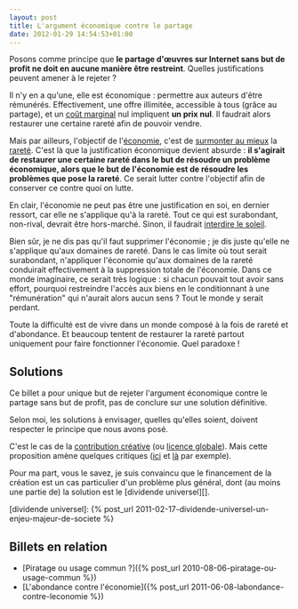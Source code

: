 ```yaml
---
layout: post
title: L'argument économique contre le partage
date: 2012-01-29 14:54:53+01:00
---
```


Posons comme principe que **le partage d'œuvres sur Internet sans but de profit
ne doit en aucune manière être restreint**. Quelles justifications peuvent
amener à le rejeter ?

Il n'y en a qu'une, elle est économique : permettre aux auteurs d'être
rémunérés. Effectivement, une offre illimitée, accessible à tous (grâce au
partage), et un [coût marginal][] nul impliquent **un prix nul**. Il faudrait
alors restaurer une certaine rareté afin de pouvoir vendre.

[coût marginal]: http://fr.wikipedia.org/wiki/Co%C3%BBt_marginal

Mais par ailleurs, l'objectif de l'[économie][], c'est de [surmonter au
mieux][rareté-individus-rationnels] la [rareté][]. C'est là que la justification
économique devient absurde : **il s'agirait de restaurer une certaine rareté
dans le but de résoudre un problème économique, alors que le but de l'économie
est de résoudre les problèmes que pose la rareté**. Ce serait lutter contre
l'objectif afin de conserver ce contre quoi on lutte.

[économie]: http://fr.wikipedia.org/wiki/Sciences_%C3%A9conomiques
[rareté-individus-rationnels]: http://fr.wikipedia.org/wiki/%C3%89quilibre_g%C3%A9n%C3%A9ral#Un_monde_marqu.C3.A9_par_la_raret.C3.A9_et_peupl.C3.A9_d.E2.80.99individus_rationnels
[rareté]: http://fr.wikipedia.org/wiki/Raret%C3%A9#En_.C3.A9conomie

En clair, l'économie ne peut pas être une justification en soi, en dernier
ressort, car elle ne s'applique qu'à la rareté. Tout ce qui est surabondant,
non-rival, devrait être hors-marché. Sinon, il faudrait [interdire le soleil][].

[interdire le soleil]: http://bastiat.org/fr/petition.html

Bien sûr, je ne dis pas qu'il faut supprimer l'économie ; je dis juste qu'elle
ne s'applique qu'aux domaines de rareté. Dans le cas limite où tout serait
surabondant, n'appliquer l'économie qu'aux domaines de la rareté conduirait
effectivement à la suppression totale de l'économie. Dans ce monde imaginaire,
ce serait très logique : si chacun pouvait tout avoir sans effort, pourquoi
restreindre l'accès aux biens en le conditionnant à une "rémunération" qui
n'aurait alors aucun sens ? Tout le monde y serait perdant.

Toute la difficulté est de vivre dans un monde composé à la fois de rareté et
d'abondance. Et beaucoup tentent de restaurer la rareté partout uniquement pour
faire fonctionner l'économie. Quel paradoxe !


## Solutions

Ce billet a pour unique but de rejeter l'argument économique contre le partage
sans but de profit, pas de conclure sur une solution définitive.

Selon moi, les solutions à envisager, quelles qu'elles soient, doivent respecter
le principe que nous avons posé.

C'est le cas de la [contribution créative][] (ou [licence globale][]). Mais
cette proposition amène quelques critiques ([ici][no-lg1] et [là][no-lg2] par
exemple).

[contribution créative]: http://paigrain.debatpublic.net/?p=4053
[licence globale]: http://fr.wikipedia.org/wiki/Licence_globale
[no-lg1]: http://partipirate.org/blog/com.php?id=1417
[no-lg2]: http://blog.romainriviere.fr/2011/06/il-faut-rejeter-la-licence-globale/

Pour ma part, vous le savez, je suis convaincu que le financement de la création
est un cas particulier d'un problème plus général, dont (au moins une partie de)
la solution est le [dividende universel][].

[dividende universel]: {% post_url 2011-02-17-dividende-universel-un-enjeu-majeur-de-societe %}


## Billets en relation

  * [Piratage ou usage commun ?]({% post_url 2010-08-06-piratage-ou-usage-commun %})
  * [L'abondance contre l'économie]({% post_url 2011-06-08-labondance-contre-leconomie %})


